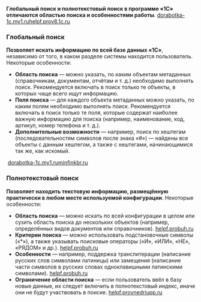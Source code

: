 **Глобальный поиск и полнотекстовый поиск в программе «1С» отличаются областью поиска и особенностями работы**. [dorabotka-1c.my1.ru](https://dorabotka-1c.my1.ru/blog/kak_nastroit_poisk_1s/2025-07-05-1208)[helpf.pro](https://helpf.pro/faq/view/1741.html)[v8.1c.ru](https://v8.1c.ru/platforma/polnotekstovyy-poisk/)

### Глобальный поиск

**Позволяет искать информацию по всей базе данных «1С»**, независимо от того, в каком разделе системы находится пользователь. Некоторые особенности:

- **Область поиска** — можно указать, по каким объектам метаданных (справочникам, документам, отчётам и т. д.) необходимо выполнять поиск. Рекомендуется включать в поиск только те объекты, в которых чаще всего ищут информацию.
- **Поля поиска** — для каждого объекта метаданных можно указать, по каким полям необходимо выполнять поиск. Рекомендуется включать в поиск только те поля, которые содержат наиболее важную информацию для поиска (например, наименование, код, артикул, номер телефона и т. д.).
- **Дополнительные возможности** — например, поиск по хештегам (последовательностям символов после знака «#») — найдены все объекты с данным хештегом, а также с хештегами, начинающимися так же, как искомый.

 [dorabotka-1c.my1.ru](https://dorabotka-1c.my1.ru/blog/kak_nastroit_poisk_1s/2025-07-05-1208)[minfinkbr.ru](https://minfinkbr.ru/a/BGU1/1017/ru_RU/e1cib/helpservice/topics/v8help/1cv8/GlobalSearch)

### Полнотекстовый поиск

**Позволяет находить текстовую информацию, размещённую практически в любом месте используемой конфигурации**. Некоторые особенности:

- **Область поиска** — можно искать по всей конфигурации в целом или сузить область поиска до нескольких объектов (например, определённых видов документов или справочников). [helpf.pro](https://helpf.pro/faq/view/1741.html)[buh.ru](https://buh.ru/articles/polnotekstovyy-poisk-v-1s-predpriyatii-8-1.html)
- **Критерии поиска** — можно использовать подстановочные символы («*»), а также указывать поисковые операторы («И», «ИЛИ», «НЕ», «РЯДОМ» и др.). [helpf.pro](https://helpf.pro/faq/view/1741.html)[buh.ru](https://buh.ru/articles/polnotekstovyy-poisk-v-1s-predpriyatii-8-1.html)
- **Особенности** — например, поддержка транслитерации (написание русских слов символами латиницы) или замещения (написание части символов в русских словах одноклавишными латинскими символами). [helpf.pro](https://helpf.pro/faq/view/1741.html)[buh.ru](https://buh.ru/articles/polnotekstovyy-poisk-v-1s-predpriyatii-8-1.html)
- **Ограничение области поиска** — если пользователь ввёл в базу новые данные, их следует включить в полнотекстовый индекс, иначе они не будут участвовать в поиске. [helpf.pro](https://helpf.pro/faq/view/1741.html)[vnedriupp.ru](https://vnedriupp.ru/index.php?content=8301)